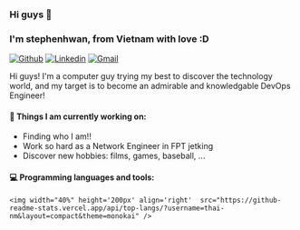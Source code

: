 

### Hi guys 👋 
### I'm stephenhwan, from Vietnam with love :D

[![Github](https://img.shields.io/badge/-Github-000?style=flat&logo=Github&logoColor=white)](https://github.com/stephenhwan)
[![Linkedin](https://img.shields.io/badge/-LinkedIn-blue?style=flat&logo=Linkedin&logoColor=white)](linkedin.com/in/stephenh-wan-4aa60725a)
[![Gmail](https://img.shields.io/badge/-Gmail-c14438?style=flat&logo=Gmail&logoColor=white)](mailto:stephenhwan040303@gmail.com)

Hi guys! I'm a computer guy trying my best to discover the technology world, and my target is to become an admirable and knowledgable DevOps Engineer!



#### 🌱 Things I am currently working on: 
- Finding who I am!!
- Work so hard as a Network Engineer in FPT jetking
- Discover new hobbies: films, games, baseball, ...



#### :computer: Programming languages and tools: 

<div>
	
	<img width="40%" height='200px' align='right'  src="https://github-readme-stats.vercel.app/api/top-langs/?username=thai-nm&layout=compact&theme=monokai" />
</div>

